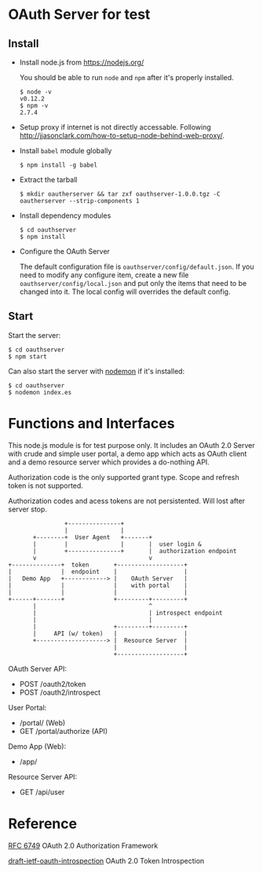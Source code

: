 # OAuth Server for test

## Install

- Install node.js from <https://nodejs.org/>

  You should be able to run `node` and `npm` after it's properly installed.
  
  ```
  $ node -v
  v0.12.2
  $ npm -v
  2.7.4
  ```

- Setup proxy if internet is not directly accessable. Following <http://jjasonclark.com/how-to-setup-node-behind-web-proxy/>.

- Install `babel` module globally

  ```
  $ npm install -g babel
  ```
  
- Extract the tarball

  ```
  $ mkdir oautherserver && tar zxf oauthserver-1.0.0.tgz -C oautherserver --strip-components 1
  ```

- Install dependency modules

  ```
  $ cd oauthserver
  $ npm install
  ```
  
- Configure the OAuth Server

  The default configuration file is `oauthserver/config/default.json`. If you need to modify any configure item, create a new file `oauthserver/config/local.json` and put only the items that need to be changed into it. The local config will overrides the default config.
  
## Start

Start the server:

```
$ cd oauthserver
$ npm start
```

Can also start the server with [nodemon](http://nodemon.io/) if it's installed:

```
$ cd oauthserver
$ nodemon index.es
```

# Functions and Interfaces

This node.js module is for test purpose only. It includes an OAuth 2.0 Server with crude and simple user portal, a demo app which acts as OAuth client and a demo resource server which provides a do-nothing API.

Authorization code is the only supported grant type. Scope and refresh token is not supported.

Authorization codes and acess tokens are not persistented. Will lost after server stop.

```
                +---------------+                                
                |               |                                
       +--------+  User Agent   +-------+                        
       |        |               |       |  user login &          
       |        +---------------+       |  authorization endpoint
       v                                v                        
+--------------+  token       +-------------------+              
|              |  endpoint    |                   |              
|   Demo App   +------------> |    OAuth Server   |              
|              |              |    with portal    |              
|              |              |                   |              
+------+-------+              +---------+---------+              
       |                                ^                        
       |                                | introspect endpoint    
       |                                |                        
       |                      +---------+---------+              
       |     API (w/ token)   |                   |              
       +--------------------> |  Resource Server  |              
                              |                   |              
                              +-------------------+              
```

OAuth Server API:

- POST /oauth2/token
- POST /oauth2/introspect

User Portal:

- /portal/           (Web)
- GET /portal/authorize  (API)

Demo App (Web):

- /app/

Resource Server API:

- GET /api/user


# Reference

[RFC 6749](https://tools.ietf.org/html/rfc6749) OAuth 2.0 Authorization Framework

[draft-ietf-oauth-introspection](https://tools.ietf.org/html/draft-ietf-oauth-introspection-11) OAuth 2.0 Token Introspection
